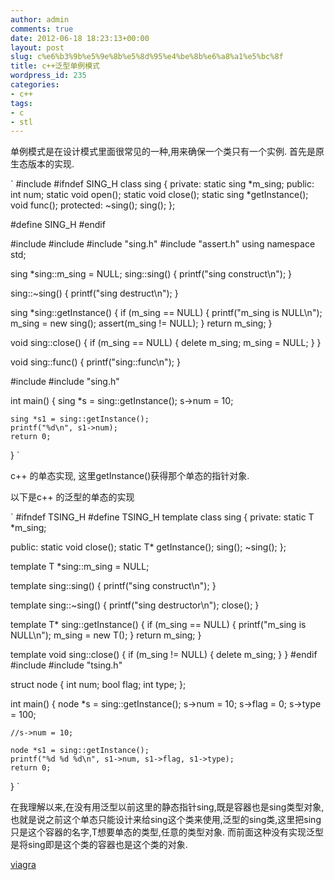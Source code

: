 ```yaml
---
author: admin
comments: true
date: 2012-06-18 18:23:13+00:00
layout: post
slug: c%e6%b3%9b%e5%9e%8b%e5%8d%95%e4%be%8b%e6%a8%a1%e5%bc%8f
title: c++泛型单例模式
wordpress_id: 235
categories:
- c++
tags:
- c
- stl
---
```


单例模式是在设计模式里面很常见的一种,用来确保一个类只有一个实例. 首先是原生态版本的实现.


`
#include 
#ifndef SING_H
class sing {
    private:
        static sing *m_sing;
    public:
        int num;
        static void open();
        static void close();
        static sing *getInstance();
        void func();
    protected:
        ~sing();
        sing();
};

#define SING_H
#endif



#include 
#include 
#include "sing.h"
#include "assert.h"
using namespace std;

sing *sing::m_sing = NULL;
sing::sing()
{
    printf("sing construct\n");
}

sing::~sing()
{
    printf("sing destruct\n");
}

sing *sing::getInstance()
{
    if (m_sing == NULL) {
        printf("m_sing is NULL\n");
        m_sing = new sing();
        assert(m_sing != NULL);
    }
    return m_sing;
}

void sing::close()
{
    if (m_sing == NULL) {
        delete m_sing;
        m_sing = NULL;
    }
}

void sing::func()
{
    printf("sing::func\n");
}

#include 
#include "sing.h"

int main()
{
    sing *s = sing::getInstance();
    s->num = 10;

    sing *s1 = sing::getInstance();
    printf("%d\n", s1->num);
    return 0;
}
`



c++ 的单态实现, 这里getInstance()获得那个单态的指针对象.




以下是c++ 的泛型的单态的实现 


`
#ifndef TSING_H
#define TSING_H
template 
class sing {
private:
    static T *m_sing;

public:
    static void close();
    static T* getInstance();
    sing();
    ~sing();
};

template  T *sing::m_sing = NULL;

template  sing::sing() {
    printf("sing construct\n");
}

template  sing::~sing() {
    printf("sing destructor\n");
    close();
}

template  T* sing::getInstance() {
    if (m_sing == NULL) {
        printf("m_sing is NULL\n");
        m_sing = new T();
    }
    return m_sing;
}

template  void sing::close() {
    if (m_sing != NULL) {
        delete m_sing;
    }
}
#endif
#include 
#include "tsing.h"

struct node {
    int num;
    bool flag;
    int type;
};

int main()
{
    node *s = sing::getInstance();
    s->num = 10;
    s->flag = 0;
    s->type = 100;
   
    //s->num = 10;

    node *s1 = sing::getInstance();
    printf("%d %d %d\n", s1->num, s1->flag, s1->type);
    return 0;
}
`



在我理解以来,在没有用泛型以前这里的静态指针sing,既是容器也是sing类型对象,也就是说之前这个单态只能设计来给sing这个类来使用,泛型的sing类,这里把sing只是这个容器的名字,T想要单态的类型,任意的类型对象. 而前面这种没有实现泛型是将sing即是这个类的容器也是这个类的对象.

[viagra](http://erektilepillenonline.com/products/viagra.htm)
